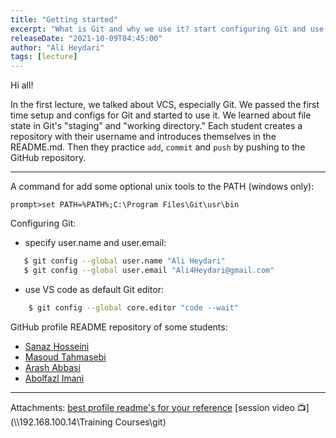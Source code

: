```yaml
---
title: "Getting started"
excerpt: "What is Git and why we use it? start configuring Git and use for first time"
releaseDate: "2021-10-09T04:45:00"
author: "Ali Heydari"
tags: [lecture]
---
```


Hi all!

In the first lecture, we talked about VCS, especially Git. We passed the first time setup and configs for Git and started to use it. We learned about file state in Git's "staging" and "working directory."
Each student creates a repository with their username and introduces themselves in the README.md. Then they practice `add`, `commit` and `push` by pushing to the GitHub repository.

---

A command for add some optional unix tools to the PATH (windows only):

```
prompt>set PATH=%PATH%;C:\Program Files\Git\usr\bin
```

Configuring Git:

- specify user.name and user.email:

```bash
   $ git config --global user.name "Ali Heydari"
   $ git config --global user.email "Ali4Heydari@gmail.com"
```

- use VS code as default Git editor:

```bash
    $ git config --global core.editor "code --wait"
```

GitHub profile README repository of some students:

- [Sanaz Hosseini](https://github.com/HosseiniSanaz/HosseiniSanaz)
- [Masoud Tahmasebi](https://github.com/masouddevgit/masouddevgit)
- [Arash Abbasi](https://github.com/arasheyn/arasheyn)
- [Abolfazl Imani](https://github.com/AImani/AImani)

---

Attachments:
[best profile readme's for your reference](https://github.com/durgeshsamariya/awesome-github-profile-readme-templates)
[session video 📺](\\\\192.168.100.14\Training Courses\git)
